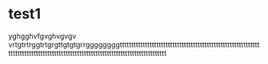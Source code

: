 # test1
yghgghvfgvghvgvgv
vrtgtrtrggtrtgrgttgtgtgrrggggggggtttttttttttttttttttttttttttttttttttttttttttttttttttttttttttttttttttttttttttttttttttttttttttttttttttttttttttttttttttttttttttttttttt
